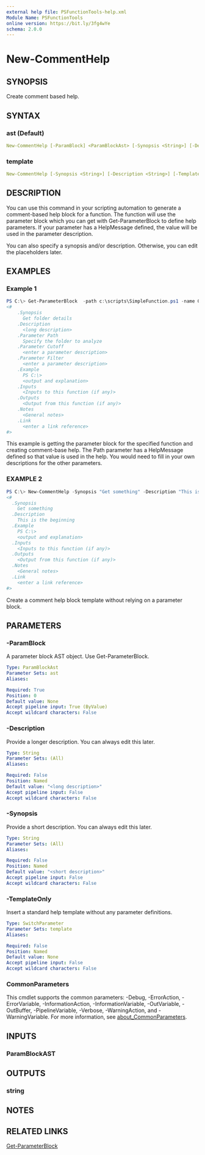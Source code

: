 ```yaml
---
external help file: PSFunctionTools-help.xml
Module Name: PSFunctionTools
online version: https://bit.ly/3fg4wYe
schema: 2.0.0
---
```


# New-CommentHelp

## SYNOPSIS

Create comment based help.

## SYNTAX

### ast (Default)

```yaml
New-CommentHelp [-ParamBlock] <ParamBlockAst> [-Synopsis <String>] [-Description <String>] [<CommonParameters>]
```

### template

```yaml
New-CommentHelp [-Synopsis <String>] [-Description <String>] [-TemplateOnly] [<CommonParameters>]
```

## DESCRIPTION

You can use this command in your scripting automation to generate a comment-based help block for a function. The function will use the parameter block which you can get with Get-ParameterBlock to define help parameters. If your parameter has a HelpMessage defined, the value will be used in the parameter description.

You can also specify a synopsis and/or description. Otherwise, you can edit the placeholders later.

## EXAMPLES

### Example 1

```powershell
PS C:\> Get-ParameterBlock  -path c:\scripts\SimpleFunction.ps1 -name Get-FolderData | New-CommentHelp -Synopsis "Get folder details"
<#
    .Synopsis
      Get folder details
    .Description
      <long description>
    .Parameter Path
      Specify the folder to analyze
    .Parameter Cutoff
      <enter a parameter description>
    .Parameter Filter
      <enter a parameter description>
    .Example
      PS C:\>
      <output and explanation>
    .Inputs
      <Inputs to this function (if any)>
    .Outputs
      <Output from this function (if any)>
    .Notes
      <General notes>
    .Link
      <enter a link reference>
#>
```

This example is getting the parameter block for the specified function and creating comment-base help. The Path parameter has a HelpMessage defined so that value is used in the help. You would need to fill in your own descriptions for the other parameters.

### EXAMPLE 2

```powershell
PS C:\> New-CommentHelp -Synopsis "Get something" -Description "This is the beginning" -TemplateOnly
<#
  .Synopsis
    Get something
  .Description
    This is the beginning
  .Example
    PS C:\>
    <output and explanation>
  .Inputs
    <Inputs to this function (if any)>
  .Outputs
    <Output from this function (if any)>
  .Notes
    <General notes>
  .Link
    <enter a link reference>
#>
```

Create a comment help block template without relying on a parameter block.

## PARAMETERS

### -ParamBlock

A parameter block AST object. Use Get-ParameterBlock.

```yaml
Type: ParamBlockAst
Parameter Sets: ast
Aliases:

Required: True
Position: 0
Default value: None
Accept pipeline input: True (ByValue)
Accept wildcard characters: False
```

### -Description

Provide a longer description. You can always edit this later.

```yaml
Type: String
Parameter Sets: (All)
Aliases:

Required: False
Position: Named
Default value: "<long description>"
Accept pipeline input: False
Accept wildcard characters: False
```

### -Synopsis

Provide a short description. You can always edit this later.

```yaml
Type: String
Parameter Sets: (All)
Aliases:

Required: False
Position: Named
Default value: "<short description>"
Accept pipeline input: False
Accept wildcard characters: False
```

### -TemplateOnly

Insert a standard help template without any parameter definitions.

```yaml
Type: SwitchParameter
Parameter Sets: template
Aliases:

Required: False
Position: Named
Default value: None
Accept pipeline input: False
Accept wildcard characters: False
```

### CommonParameters

This cmdlet supports the common parameters: -Debug, -ErrorAction, -ErrorVariable, -InformationAction, -InformationVariable, -OutVariable, -OutBuffer, -PipelineVariable, -Verbose, -WarningAction, and -WarningVariable. For more information, see [about_CommonParameters](http://go.microsoft.com/fwlink/?LinkID=113216).

## INPUTS

### ParamBlockAST

## OUTPUTS

### string

## NOTES

## RELATED LINKS

[Get-ParameterBlock](Get-ParameterBlock.md)
